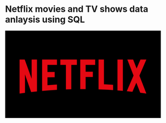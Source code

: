 # Netflix movies and TV shows data anlaysis using SQL
![Netflix_logo](https://github.com/vikkashh/netflix_sql_project/blob/main/netflix.jpg)

